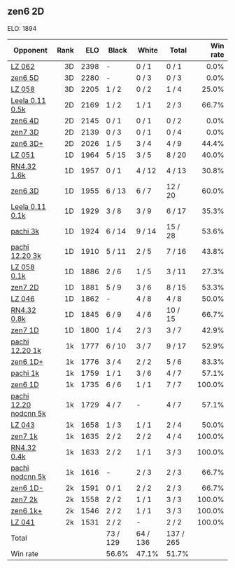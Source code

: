## zen6 2D ##

ELO: 1894

Opponent | Rank | ELO | Black | White | Total | Win rate
---------|-----:|----:|-------|-------|-------|-------:
[LZ 062](LZ%20062.md) | 3D | 2398 | - | 0 / 1 | 0 / 1 | 0.0%
[zen6 5D](zen6%205D.md) | 3D | 2280 | - | 0 / 3 | 0 / 3 | 0.0%
[LZ 058](LZ%20058.md) | 3D | 2205 | 1 / 2 | 0 / 2 | 1 / 4 | 25.0%
[Leela 0.11 0.5k](Leela%200.11%200.5k.md) | 2D | 2169 | 1 / 2 | 1 / 1 | 2 / 3 | 66.7%
[zen6 4D](zen6%204D.md) | 2D | 2145 | 0 / 1 | 0 / 1 | 0 / 2 | 0.0%
[zen7 3D](zen7%203D.md) | 2D | 2139 | 0 / 3 | 0 / 1 | 0 / 4 | 0.0%
[zen6 3D+](zen6%203D+.md) | 2D | 2026 | 1 / 5 | 3 / 4 | 4 / 9 | 44.4%
[LZ 051](LZ%20051.md) | 1D | 1964 | 5 / 15 | 3 / 5 | 8 / 20 | 40.0%
[RN4.32 1.6k](RN4.32%201.6k.md) | 1D | 1957 | 0 / 1 | 4 / 12 | 4 / 13 | 30.8%
[zen6 3D](zen6%203D.md) | 1D | 1955 | 6 / 13 | 6 / 7 | 12 / 20 | 60.0%
[Leela 0.11 0.1k](Leela%200.11%200.1k.md) | 1D | 1929 | 3 / 8 | 3 / 9 | 6 / 17 | 35.3%
[pachi 3k](pachi%203k.md) | 1D | 1924 | 6 / 14 | 9 / 14 | 15 / 28 | 53.6%
[pachi 12.20 3k](pachi%2012.20%203k.md) | 1D | 1910 | 5 / 11 | 2 / 5 | 7 / 16 | 43.8%
[LZ 058 0.1k](LZ%20058%200.1k.md) | 1D | 1886 | 2 / 6 | 1 / 5 | 3 / 11 | 27.3%
[zen7 2D](zen7%202D.md) | 1D | 1881 | 5 / 9 | 3 / 6 | 8 / 15 | 53.3%
[LZ 046](LZ%20046.md) | 1D | 1862 | - | 4 / 8 | 4 / 8 | 50.0%
[RN4.32 0.8k](RN4.32%200.8k.md) | 1D | 1845 | 6 / 9 | 4 / 6 | 10 / 15 | 66.7%
[zen7 1D](zen7%201D.md) | 1D | 1800 | 1 / 4 | 2 / 3 | 3 / 7 | 42.9%
[pachi 12.20 1k](pachi%2012.20%201k.md) | 1k | 1777 | 6 / 10 | 3 / 7 | 9 / 17 | 52.9%
[zen6 1D+](zen6%201D+.md) | 1k | 1776 | 3 / 4 | 2 / 2 | 5 / 6 | 83.3%
[pachi 1k](pachi%201k.md) | 1k | 1759 | 1 / 1 | 3 / 6 | 4 / 7 | 57.1%
[zen6 1D](zen6%201D.md) | 1k | 1735 | 6 / 6 | 1 / 1 | 7 / 7 | 100.0%
[pachi 12.20 nodcnn 5k](pachi%2012.20%20nodcnn%205k.md) | 1k | 1729 | 4 / 7 | - | 4 / 7 | 57.1%
[LZ 043](LZ%20043.md) | 1k | 1658 | 1 / 3 | 1 / 1 | 2 / 4 | 50.0%
[zen7 1k](zen7%201k.md) | 1k | 1635 | 2 / 2 | 2 / 2 | 4 / 4 | 100.0%
[RN4.32 0.4k](RN4.32%200.4k.md) | 1k | 1633 | 2 / 2 | 1 / 1 | 3 / 3 | 100.0%
[pachi nodcnn 5k](pachi%20nodcnn%205k.md) | 1k | 1616 | - | 2 / 3 | 2 / 3 | 66.7%
[zen6 1D-](zen6%201D-.md) | 2k | 1591 | 0 / 1 | 2 / 2 | 2 / 3 | 66.7%
[zen7 2k](zen7%202k.md) | 2k | 1558 | 2 / 2 | 1 / 1 | 3 / 3 | 100.0%
[zen6 1k+](zen6%201k+.md) | 2k | 1546 | 2 / 2 | 1 / 1 | 3 / 3 | 100.0%
[LZ 041](LZ%20041.md) | 2k | 1531 | 2 / 2 | - | 2 / 2 | 100.0%
Total | | | 73 / 129 | 64 / 136 | 137 / 265 | 
Win rate| | | 56.6% | 47.1% | 51.7% | 
